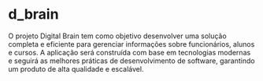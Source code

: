 # d_brain
O projeto Digital Brain tem como objetivo desenvolver uma solução completa e eficiente para gerenciar informações sobre funcionários, alunos e cursos. A aplicação será construída com base em tecnologias modernas e seguirá as melhores práticas de desenvolvimento de software, garantindo um produto de alta qualidade e escalável.

